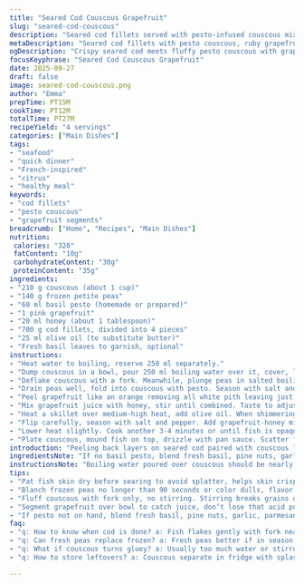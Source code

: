 ```yaml
---
title: "Seared Cod Couscous Grapefruit"
slug: "seared-cod-couscous"
description: "Seared cod fillets served with pesto-infused couscous mixed with peas and ruby grapefruit segments. Uses honey to balance citrus tang. Cooking revolves around timing to get crisp crust on fish and fluffy grains without mush. Includes tips for preserving bright colors and enhancing flavors with fresh basil. Handles common slip-ups like overcooked peas and soggy couscous. Alternative herb pesto suggested, plus twist with a zingy dressing made from grapefruit juice and honey. Practical, sensory cues prioritized over strict timings for cooks who trust their instincts."
metaDescription: "Seared cod fillets with pesto couscous, ruby grapefruit segments, honey glaze. Crisp fish skin signals doneness, bright peas stay vibrant with quick blanching."
ogDescription: "Crispy seared cod meets fluffy pesto couscous with grapefruit for tang. Watch fish brown edges, shock peas in ice water, honey-give sweet balance."
focusKeyphrase: "Seared Cod Couscous Grapefruit"
date: 2025-09-27
draft: false
image: seared-cod-couscous.png
author: "Emma"
prepTime: PT15M
cookTime: PT12M
totalTime: PT27M
recipeYield: "4 servings"
categories: ["Main Dishes"]
tags:
- "seafood"
- "quick dinner"
- "French-inspired"
- "citrus"
- "healthy meal"
keywords:
- "cod fillets"
- "pesto couscous"
- "grapefruit segments"
breadcrumb: ["Home", "Recipes", "Main Dishes"]
nutrition: 
 calories: "320"
 fatContent: "10g"
 carbohydrateContent: "30g"
 proteinContent: "35g"
ingredients:
- "210 g couscous (about 1 cup)"
- "140 g frozen petite peas"
- "60 ml basil pesto (homemade or prepared)"
- "1 pink grapefruit"
- "20 ml honey (about 1 tablespoon)"
- "700 g cod fillets, divided into 4 pieces"
- "25 ml olive oil (to substitute butter)"
- "Fresh basil leaves to garnish, optional"
instructions:
- "Heat water to boiling, reserve 250 ml separately."
- "Dump couscous in a bowl, pour 250 ml boiling water over it, cover, let sit 5 minutes."
- "Deflake couscous with a fork. Meanwhile, plunge peas in salted boiling water for about 1 1/2 minutes only, scoop with slotted spoon, transfer to cold water bath to halt cooking and keep color."
- "Drain peas well, fold into couscous with pesto. Season with salt and pepper. Keep warm covered."
- "Peel grapefruit like an orange removing all white pith leaving just fruit. Over a bowl to catch juice, segment fruit by cutting between membranes; chop segments roughly and toss into couscous."
- "Mix grapefruit juice with honey, stir until combined. Taste to adjust balance."
- "Heat a skillet over medium-high heat, add olive oil. When shimmering, add cod fillets, skin side down or flat side if skinless. Let cook undisturbed until golden brown edges appear and fish releases easily from pan, about 3-4 minutes."
- "Flip carefully, season with salt and pepper. Add grapefruit-honey mixture to pan, spoon over fish."
- "Lower heat slightly. Cook another 3-4 minutes or until fish is opaque and flakes easily with a fork. Watch for bubbling sauce and reduce if running too thin."
- "Plate couscous, mound fish on top, drizzle with pan sauce. Scatter fresh basil for herbaceous lift. Serve immediately."
introduction: "Peeling back layers on seared cod paired with couscous loaded with pesto and bright grapefruit segments. Always relying on visual and tactile clues more than exact numbers. Peas tossed right after blanching to lock in color; flaky couscous gets a lift from zesty citrus and creamy herb sauce. Getting crispy skin or crust on cod demands patience — trying to lift it prematurely leads to leaving half behind. Tried butter but swapped olive oil for a cleaner finish and better browning control at home. Ever notice how grapefruit juice salty hints bring out fish’s natural sweetness? Takes a little practice getting timing right, but that smell of caramelizing fish and sharp basil makes it worth it. Uncomplicated ingredients, but watch your water ratios on couscous or you end with gluey grains."
ingredientsNote: "If no basil pesto, blend fresh basil, pine nuts, garlic, parmesan, olive oil as substitute. Prefer arugula pesto for peppery twist but keep quantities similar to not overpower. Frozen peas can be replaced with fresh when in season; blanch only briefly to retain snap. Grapefruit segments give natural tartness, but blood orange works as alternative for sweeter notes. Honey can be subbed with maple syrup or agave but adjust quantity as sweetness differs. Butter lends richness but olive oil resists burning better at high heat; half and half works, but avoid pure butter for searing tough fillets. Cod is forgiving, but thicker fillets benefit from resting outside the fridge for 15 minutes prior to cooking to avoid cold center that resists doneness."
instructionsNote: "Boiling water poured over couscous should be nearly boiling; underheated water results in uneven grains. Fluffing couscous is key — break all clumps with a fork, not stir — avoids pasty texture. Watch peas carefully; overcooking ruins color and sweetness; shocking in ice water arrests cooking fast. Segmenting grapefruit over a bowl captures irreplaceable juice, don’t discard. Use a sharp, flexible knife to separate membranes cleanly; missed bits can add bitterness. Searing cod needs high heat and dry fillets — pat them dry thoroughly. Resist turning too soon or fish tears. When adding sauce, lower heat a bit; too high burns the honey and darkens the pan. Use sauce to baste fish, keeps moist, adds gloss. Serve straightaway; leftover pan sauce thickens on cooling so spoon liberally while hot. Fresh basil is not optional — fresh aroma cuts citrus and fish."
tips:
- "Pat fish skin dry before searing to avoid splatter, helps skin crisp up. Heat pan medium-high but monitor carefully. If fish sticks, likely not ready to flip. Wait for edges to turn golden then flip gently. Avoid crowding pan, do batches if needed."
- "Blanch frozen peas no longer than 90 seconds or color dulls, flavor fades fast. Immediately shock in ice water bath to stop cooking, retain bright green and snap. Drain very well before folding into couscous or pesto waters it down."
- "Fluff couscous with fork only, no stirring. Stirring breaks grains down, ends with gluey texture. The right water ratio matters, too little – chewy clumps. Too much – mush. Pour boiling water slowly, cover well, rest 5 minutes before fluffing."
- "Segment grapefruit over bowl to catch juice, don’t lose that acid punch. Use a sharp, flexible knife to clean membranes out, pith tastes bitter and ruins balance. Rough chop segments for textural contrast, mixes into grains without mushiness."
- "If pesto not on hand, blend fresh basil, pine nuts, garlic, parmesan, olive oil. Arugula sub adds peppery zip but use same quantities to not overpower. For honey swap, try maple or agave adjusting for sweetness differences."
faq:
- "q: How to know when cod is done? a: Fish flakes gently with fork near thickest part. Edges turn golden first, fish should release from pan easy before flipping. Opaque all through, no raw sheen."
- "q: Can fresh peas replace frozen? a: Fresh peas better if in season but blanch just briefly to keep snap and color. Overcook and flavor dulls fast. Same ice shock step applies to lock in brightness."
- "q: What if couscous turns gluey? a: Usually too much water or stirred too much. Use boiling water, cover tightly, rest without disturbance. Fluff with fork only, break clumps gently after resting."
- "q: How to store leftovers? a: Couscous separate in fridge with splash water to rehydrate when reheating. Fish best fresh but if saved, reheat gently in pan or oven, avoid microwave to keep texture. Sauce thickens once cooled, stir well if needed."

---
```

